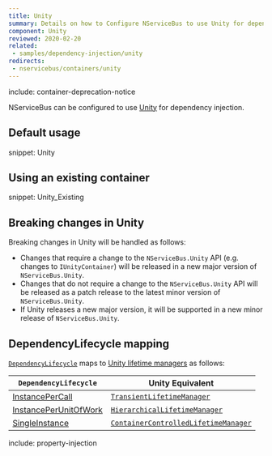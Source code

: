 ```yaml
---
title: Unity
summary: Details on how to Configure NServiceBus to use Unity for dependency injection.
component: Unity
reviewed: 2020-02-20
related:
 - samples/dependency-injection/unity
redirects:
 - nservicebus/containers/unity
---
```


include: container-deprecation-notice

NServiceBus can be configured to use [Unity](https://github.com/unitycontainer/unity) for dependency injection.


## Default usage

snippet: Unity


## Using an existing container

snippet: Unity_Existing


## Breaking changes in Unity

Breaking changes in Unity will be handled as follows:

- Changes that require a change to the `NServiceBus.Unity` API (e.g. changes to `IUnityContainer`) will be released in a new major version of `NServiceBus.Unity`.
- Changes that do not require a change to the `NServiceBus.Unity` API will be released as a patch release to the latest minor version of `NServiceBus.Unity`.
- If Unity releases a new major version, it will be supported in a new minor release of `NServiceBus.Unity`.

## DependencyLifecycle mapping

[`DependencyLifecycle`](/nservicebus/dependency-injection/) maps to [Unity lifetime managers](https://msdn.microsoft.com/en-us/library/ff660872.aspx#Anchor_0) as follows:

| `DependencyLifecycle`                                                                                             | Unity Equivalent                                                                                                        |
|-----------------------------------------------------------------------------------------------------------------|---------------------------------------------------------------------------------------------------------------------------|
| [InstancePerCall](/nservicebus/dependency-injection/)                                | [`TransientLifetimeManager`](https://msdn.microsoft.com/en-us/library/microsoft.practices.unity.transientlifetimemanager.aspx)         |
| [InstancePerUnitOfWork](/nservicebus/dependency-injection/)                    | [`HierarchicalLifetimeManager`](https://msdn.microsoft.com/en-us/library/microsoft.practices.unity.hierarchicallifetimemanager.aspx) |
| [SingleInstance](/nservicebus/dependency-injection/)                                  | [`ContainerControlledLifetimeManager`](https://msdn.microsoft.com/en-us/library/microsoft.practices.unity.containercontrolledlifetimemanager.aspx)                          |


include: property-injection
